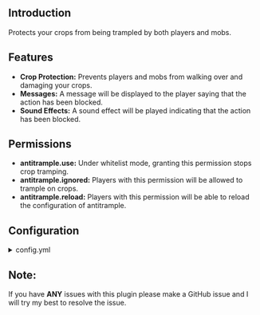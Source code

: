 ## Introduction
Protects your crops from being trampled by both players and mobs.


## Features
- **Crop Protection:** Prevents players and mobs from walking over and damaging your crops.
- **Messages:** A message will be displayed to the player saying that the action has been blocked.
- **Sound Effects:** A sound effect will be played indicating that the action has been blocked.

## Permissions
- **antitrample.use:** Under whitelist mode, granting this permission stops crop tramping.
- **antitrample.ignored:** Players with this permission will be allowed to trample on crops.
- **antitrample.reload:** Players with this permission will be able to reload the configuration of antitrample.

## Configuration
<details>
  <summary>config.yml</summary>

  ```yml
  # Change the permission checking mode for trampling crops.
  # "BYPASS": Anti-trample prevention applies to all players unless they have the bypass permission.
  # "WHITELIST": Anti-trample prevention only applies to players with the use permission.
  PermissionMode: "BYPASS"
    
  # Enable or disable prevention of mobs trampling crops.
  # Set to false if you want to allow mobs to trample crops as usual.
  PreventMobs: true
    
  # Message to display wen a player attempts to trample crops.
  # Leave this field empty to disable message notifications.
  Message: "&cYou do not have permission to trample on crops."
    
  # Sound to play when a player attempts to trample on crops.
  # Use a sound identifier like "BLOCK_NOTE_BLOCK_BASS" for a note sound.
  # Leave this field empty to disable sound notifications
  Sound: "BLOCK_NOTE_BLOCK_BASS"
  ```

</details>

## Note:
If you have **ANY** issues with this plugin please make a GitHub issue and I will try my best to resolve the issue.